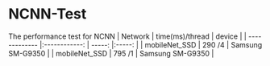 # NCNN-Test
The performance test for NCNN
| Network       | time(ms)/thread            | device   | 
| ------------- |:------------:    | -----: |:-----: |
| mobileNet_SSD | 290 /4      | Samsung SM-G9350 |
| mobileNet_SSD | 795 /1      | Samsung SM-G9350 |
